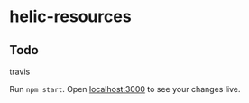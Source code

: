 # helic-resources

## Todo

travis

Run `npm start`.
Open [localhost:3000](http://localhost:3000) to see your changes live.
